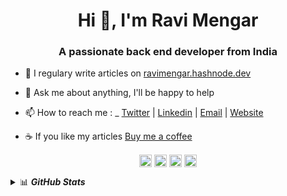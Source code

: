 <h1 align="center">Hi 👋, I'm Ravi Mengar</h1>
<h3 align="center">A passionate back end developer from India</h3>

- 📝 I regulary write articles on [ravimengar.hashnode.dev](https://ravimengar.hashnode.dev/)

- 💬 Ask me about anything, I'll be happy to help

- 📫 How to reach me :  _ [Twitter](https://twitter.com/ravi_mengar) | [Linkedin](https://www.linkedin.com/in/ravimengar/) | [Email](mailto:ravimengar0@gmail.com) | [Website](https://codebloque.com) 

- ☕️ If you like my articles [Buy me a coffee](https://ko-fi.com/ravi_mengar)

<p align="center">
<a href="https://dev.to/ravimengar" target="blank"><img align="center" src="https://cdn.jsdelivr.net/npm/simple-icons@3.0.1/icons/dev-dot-to.svg" alt="ravimengar" height="20" width="20" /></a>
<a href="https://twitter.com/ravi_mengar" target="blank"><img align="center" src="https://cdn.jsdelivr.net/npm/simple-icons@3.0.1/icons/twitter.svg" alt="ravi_mengar" height="20" width="20" /></a>
<a href="https://linkedin.com/in/ravi-mengar-303946141" target="blank"><img align="center" src="https://cdn.jsdelivr.net/npm/simple-icons@3.0.1/icons/linkedin.svg" alt="ravi-mengar-303946141" height="20" width="20" /></a>
<a href="https://stackoverflow.com/users/11486142/ravi-mengar" target="blank"><img align="center" src="https://cdn.jsdelivr.net/npm/simple-icons@3.0.1/icons/stackoverflow.svg" alt="users/11486142/ravi-mengar" height="20" width="20" /></a>
</p>
<details>
  <summary>📊 <b><i>GitHub Stats</i></b></summary>
  <img src="https://github-readme-stats.vercel.app/api?username=ravimengar&show_icons=true&theme=gotham" alt="Ravi Mengar GitHub Stats" />
</details>
